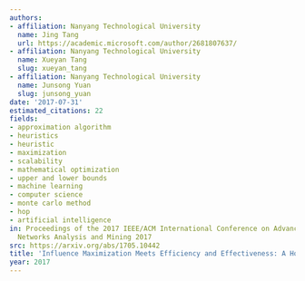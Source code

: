 ```yaml
---
authors:
- affiliation: Nanyang Technological University
  name: Jing Tang
  url: https://academic.microsoft.com/author/2681807637/
- affiliation: Nanyang Technological University
  name: Xueyan Tang
  slug: xueyan_tang
- affiliation: Nanyang Technological University
  name: Junsong Yuan
  slug: junsong_yuan
date: '2017-07-31'
estimated_citations: 22
fields:
- approximation algorithm
- heuristics
- heuristic
- maximization
- scalability
- mathematical optimization
- upper and lower bounds
- machine learning
- computer science
- monte carlo method
- hop
- artificial intelligence
in: Proceedings of the 2017 IEEE/ACM International Conference on Advances in Social
  Networks Analysis and Mining 2017
src: https://arxiv.org/abs/1705.10442
title: 'Influence Maximization Meets Efficiency and Effectiveness: A Hop-Based Approach'
year: 2017
---
```

